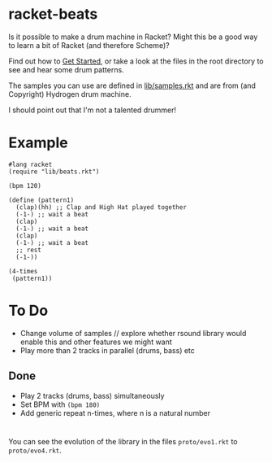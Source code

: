 # racket-beats
Is it possible to make a drum machine in Racket?
Might this be a good way to learn a bit of Racket (and therefore Scheme)?

Find out how to [Get Started](https://github.com/ericclack/racket-beats/wiki), or take a look at the files in the root directory to see and hear some drum patterns. 

The samples you can use are defined in [lib/samples.rkt](https://github.com/ericclack/racket-beats/blob/master/lib/samples.rkt) and are from (and Copyright) Hydrogen drum machine.

I should point out that I'm not a talented drummer! 

# Example

```
#lang racket
(require "lib/beats.rkt")

(bpm 120)

(define (pattern1)
  (clap)(hh) ;; Clap and High Hat played together
  (-1-) ;; wait a beat
  (clap)
  (-1-) ;; wait a beat
  (clap)
  (-1-) ;; wait a beat
  ;; rest
  (-1-))

(4-times
 (pattern1))
```

# To Do

* Change volume of samples // explore whether rsound library would enable this and other features we might want
* Play more than 2 tracks in parallel (drums, bass) etc

## Done

* Play 2 tracks (drums, bass) simultaneously 
* Set BPM with `(bpm 180)`
* Add generic repeat n-times, where n is a natural number

# 

You can see the evolution of the library in the files `proto/evo1.rkt` to `proto/evo4.rkt`. 
